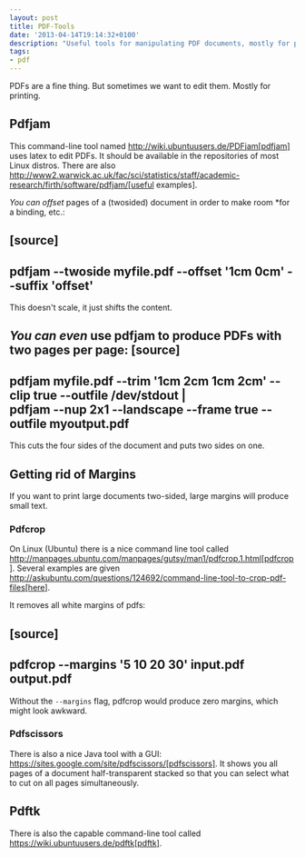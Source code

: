 ```yaml
---
layout: post
title: PDF-Tools
date: '2013-04-14T19:14:32+0100'
description: "Useful tools for manipulating PDF documents, mostly for printing. Including PDFjam, pdfcrop, pdfscissors, and pdftk"
tags:
- pdf
---
```


PDFs are a fine thing. But sometimes we want to edit them. Mostly for
printing.

## Pdfjam

This command-line tool named  http://wiki.ubuntuusers.de/PDFjam[pdfjam]
uses latex to edit PDFs. It should be available in the repositories of
most Linux distros. There are also
http://www2.warwick.ac.uk/fac/sci/statistics/staff/academic-research/firth/software/pdfjam/[useful
examples].

*You can offset* pages of a (twosided) document in order to make room
*for a binding, etc.:

[source]
----
pdfjam --twoside myfile.pdf --offset '1cm 0cm' --suffix 'offset'
----

This doesn't scale, it just shifts the content.

*You can even* use pdfjam to produce PDFs with two pages per page:
[source]
----
pdfjam myfile.pdf --trim '1cm 2cm 1cm 2cm' --clip true --outfile /dev/stdout | \
pdfjam --nup 2x1 --landscape --frame true --outfile myoutput.pdf
----

This cuts the four sides of the document and puts two sides on one.

## Getting rid of Margins

If you want to print large documents two-sided, large margins will
produce small text.

### Pdfcrop

On Linux (Ubuntu) there is a nice command line tool called
http://manpages.ubuntu.com/manpages/gutsy/man1/pdfcrop.1.html[pdfcrop].
Several examples are given
http://askubuntu.com/questions/124692/command-line-tool-to-crop-pdf-files[here].

It removes all white margins of pdfs:

[source]
----
pdfcrop --margins '5 10 20 30' input.pdf output.pdf
----

Without the `--margins` flag, pdfcrop would produce zero margins, which
might look awkward.

### Pdfscissors

There is also a nice Java tool with a GUI:
https://sites.google.com/site/pdfscissors/[pdfscissors]. It shows you
all pages of a document half-transparent stacked so that you can select
what to cut on all pages simultaneously.



## Pdftk

There is also the capable command-line tool called
https://wiki.ubuntuusers.de/pdftk[pdftk].
